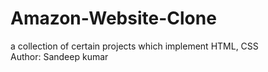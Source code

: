 ﻿# Amazon-Website-Clone
a collection of certain projects which implement HTML, CSS 
<br>
Author: Sandeep kumar
